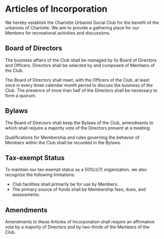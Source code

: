 # Articles of Incorporation

We hereby establish the Charlotte Urbanist Social Club for the benefit of the urbanists of Charlotte.
We aim to provide a gathering place for our Members
for recreational activities and discussions.

## Board of Directors

The business affairs of the Club shall be managed by its Board of Directors and Officers.
Directors shall be selected by and composed of Members of the Club.

The Board of Directors shall meet, with the Officers of the Club, at least once in every three calendar month period to discuss the business of the Club.
The presence of more than half of the Directors shall be necessary to form a quorum.

## Bylaws

The Board of Directors shall keep the Bylaws of the Club, amendments to which shall require a majority vote of the Directors present at a meeting.

Qualifications for Membership and rules governing the behavior of Members within the Club shall be recorded in the Bylaws.

## Tax-exempt Status

To maintain our tax-exempt status as a 501(c)(7) organization, we also recognize the following limitations:
* Club facilities shall primarily be for use by Members.
* The primary source of funds shall be Membership fees, dues, and assessments.

## Amendments

Amendments to these Articles of Incorporation shall require an affirmative vote by a majority of Directors and by two-thirds of the Members of the Club.
